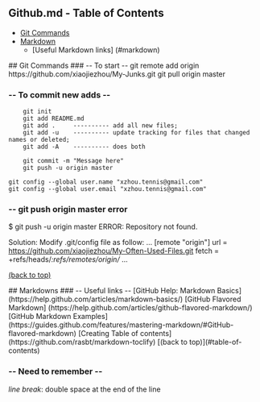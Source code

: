 <a id="table-of-contents"></a>
## Github.md - Table of Contents
* [Git Commands](#git)
* [Markdown](#markdown)
    - [Useful Markdown links] (#markdown)
 
  



<div id='git'/>
## Git Commands
### -- To start --
     git remote add origin https://github.com/xiaojiezhou/My-Junks.git
     git pull origin master
     
### -- To commit new adds --
        git init
        git add README.md
        git add .     ---------- add all new files; 
        git add -u    ---------- update tracking for files that changed names or deleted; 
        git add -A    ---------- does both

        git commit -m "Message here"
        git push -u origin master
        
    git config --global user.name "xzhou.tennis@gmail.com"
    git config --global user.email "xzhou.tennis@gmail.com"
    
### -- git push origin master error

$  git push -u origin master
ERROR: Repository not found.

Solution:  Modify .git/config file as follow: 
    ...
    [remote "origin"]
	url = https://github.com/xiaojiezhou/My-Often-Used-Files.git
	fetch = +refs/heads/*:refs/remotes/origin/*
    ...


[(back to top)](#table-of-contents)




<div id='markdown'/>
## Markdowns
### --  Useful links --
[GitHub Help: Markdown Basics](https://help.github.com/articles/markdown-basics/)  
[GitHub Flavored Markdown] (https://help.github.com/articles/github-flavored-markdown/)  
[GitHub Markdown Examples] (https://guides.github.com/features/mastering-markdown/#GitHub-flavored-markdown)  
[Creating Table of contents] (https://github.com/rasbt/markdown-toclify)
[(back to top)](#table-of-contents)

### -- Need to remember --
*line break*:  double space at the end of the line